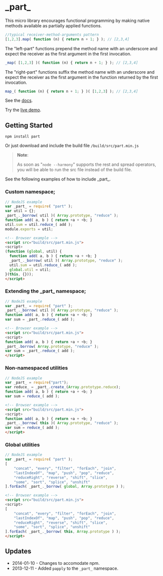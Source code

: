 \_part\_
========

This micro library encourages functional programming by making native methods available as partially
applied functions.

```javascript
//typical receiver-method-arguments pattern
[1,2,3].map( function (n) { return n + 1; } ); // [2,3,4]
```

The "left-part" functions prepend the method name with an underscore and expect the receiver as
the first argument in the first invocation.

```javascript
_map( [1,2,3] )( function (n) { return n + 1; } ); // [2,3,4]
```

The "right-part" functions suffix the method name with an underscore and expect the receiver as
the first argument in the function returned by the first invocation.

```javascript
map_( function (n) { return n + 1; } )( [1,2,3] ); // [2,3,4]
```

See the [docs](http://autosponge.github.io/_part_/build/docs/part.html).

Try the [live demo](http://autosponge.github.io/_part_/demo/repl.html).

## Getting Started

`npm install part`

Or just download and include the build file `/build/src/part.min.js`

>**Note**:
>
>As soon as "`node --harmony`" supports the rest and spread operators, you will be able to run the src file instead of the build file.

See the following examples of how to include \_part\_.

### Custom namespace;

```javascript
// NodeJS example
var _part_ = require( "part" );
var util = {};
_part_._borrow( util )( Array.prototype, "reduce" );
function add( a, b ) { return +a + +b; }
util.sum = util.reduce_( add );
module.exports = util;
```

```html
<!-- Browser example -->
<script src="build/src/part.min.js">
<script>
(function (global, util) {
  function add( a, b ) { return +a + +b; }
  _part_._borrow( util )( Array.prototype, "reduce" );
  util.sum = util.reduce_( add );
  global.util = util;
}(this, {}));
</script>

```

### Extending the \_part\_ namespace;

```javascript
// NodeJS example
var _part_ = require( "part" );
_part_._borrow( util )( Array.prototype, "reduce" );
function add( a, b ) { return +a + +b; }
var sum = _part_.reduce_( add );
```

```html
<!-- Browser example -->
<script src="build/src/part.min.js">
<script>
function add( a, b ) { return +a + +b; }
_part_.borrow( Array.prototype, "reduce" );
var sum = _part_.reduce_( add );
</script>

```

### Non-namespaced utilities

```javascript
// NodeJS example
var _part_ = require("part");
var reduce_ = _part_.create_(Array.prototype.reduce);
function add( a, b ) { return +a + +b; }
var sum = reduce_( add );
```

```html
<!-- Browser example -->
<script src="build/src/part.min.js">
<script>
function add( a, b ) { return +a + +b; }
_part_._borrow( this )( Array.prototype, "reduce" );
var sum = reduce_( add );
</script>

```

### Global utilities

```javascript
// NodeJS example
var _part_ = require( "part" );
[
    "concat", "every", "filter", "forEach", "join",
    "lastIndexOf", "map", "push", "pop", "reduce",
    "reduceRight", "reverse", "shift", "slice",
    "some", "sort", "splice", "unshift"
].forEach( _part_._borrow( global, Array.prototype ) );
```

```html
<!-- Browser example -->
<script src="build/src/part.min.js">
<script>
[
    "concat", "every", "filter", "forEach", "join",
    "lastIndexOf", "map", "push", "pop", "reduce",
    "reduceRight", "reverse", "shift", "slice",
    "some", "sort", "splice", "unshift"
].forEach( _part_._borrow( this, Array.prototype ) );
</script>

```

## Updates

- 2014-01-10 - Changes to accomodate npm.
- 2013-12-11 - Added `papply` to the `_part_` namespace.